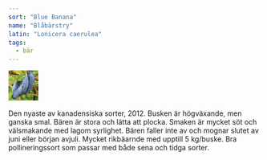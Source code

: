 ```yaml
---
sort: "Blue Banana"
name: "Blåbärstry"
latin: "Lonicera caerulea"
tags:
  - bär
---
```


<img src="/img/lonicera-caerulea-blue-banana.jpg" width="60" data-srcset="1x, 1.5x, 2x" alt="Lonicera caerulea" data-attribution="https://www.blomqvistplantskola.com/index.php?route=product/product&product_id=3018">

Den nyaste av kanadensiska sorter, 2012. Busken är högväxande, men ganska smal. Bären är stora och lätta att plocka. Smaken är mycket söt och välsmakande med lagom syrlighet. Bären faller inte av och mognar slutet av juni eller början avjuli. Mycket rikbäarnde med upptill 5 kg/buske. Bra pollineringssort som passar med både sena och tidga sorter.
